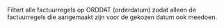 Filtert alle factuurregels op ORDDAT (orderdatum) zodat alleen de factuurregels die aangemaakt zijn voor de gekozen datum ook meedoen.